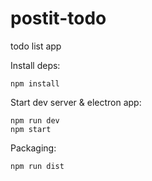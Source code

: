 # postit-todo

todo list app

Install deps:
```
npm install
```

Start dev server & electron app:
```
npm run dev
npm start
```

Packaging:
```
npm run dist
```
